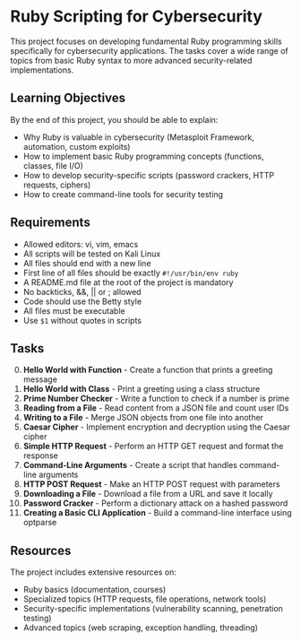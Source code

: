 # Ruby Scripting for Cybersecurity

This project focuses on developing fundamental Ruby programming skills specifically for cybersecurity applications. The tasks cover a wide range of topics from basic Ruby syntax to more advanced security-related implementations.

## Learning Objectives

By the end of this project, you should be able to explain:

- Why Ruby is valuable in cybersecurity (Metasploit Framework, automation, custom exploits)
- How to implement basic Ruby programming concepts (functions, classes, file I/O)
- How to develop security-specific scripts (password crackers, HTTP requests, ciphers)
- How to create command-line tools for security testing

## Requirements

- Allowed editors: vi, vim, emacs
- All scripts will be tested on Kali Linux
- All files should end with a new line
- First line of all files should be exactly `#!/usr/bin/env ruby`
- A README.md file at the root of the project is mandatory
- No backticks, &&, || or ; allowed
- Code should use the Betty style
- All files must be executable
- Use `$1` without quotes in scripts

## Tasks

0. **Hello World with Function** - Create a function that prints a greeting message
1. **Hello World with Class** - Print a greeting using a class structure
2. **Prime Number Checker** - Write a function to check if a number is prime
3. **Reading from a File** - Read content from a JSON file and count user IDs
4. **Writing to a File** - Merge JSON objects from one file into another
5. **Caesar Cipher** - Implement encryption and decryption using the Caesar cipher
6. **Simple HTTP Request** - Perform an HTTP GET request and format the response
7. **Command-Line Arguments** - Create a script that handles command-line arguments
8. **HTTP POST Request** - Make an HTTP POST request with parameters
9. **Downloading a File** - Download a file from a URL and save it locally
10. **Password Cracker** - Perform a dictionary attack on a hashed password
11. **Creating a Basic CLI Application** - Build a command-line interface using optparse

## Resources

The project includes extensive resources on:
- Ruby basics (documentation, courses)
- Specialized topics (HTTP requests, file operations, network tools)
- Security-specific implementations (vulnerability scanning, penetration testing)
- Advanced topics (web scraping, exception handling, threading)

